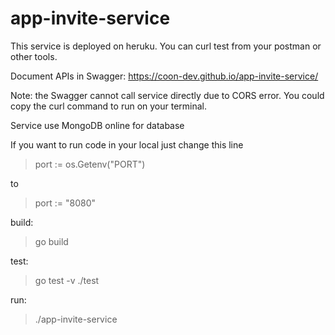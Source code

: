 # app-invite-service

This service is deployed on heruku. You can curl test from your postman or other tools.

Document APIs in Swagger: https://coon-dev.github.io/app-invite-service/

Note: the Swagger cannot call service directly due to CORS error. You could copy the curl command to run on your terminal.

Service use MongoDB online for database

If you want to run code in your local just change this line

>port := os.Getenv("PORT")

to

>port := "8080" 


build: 
>go build

test: 
> go test -v ./test

run: 
>./app-invite-service
